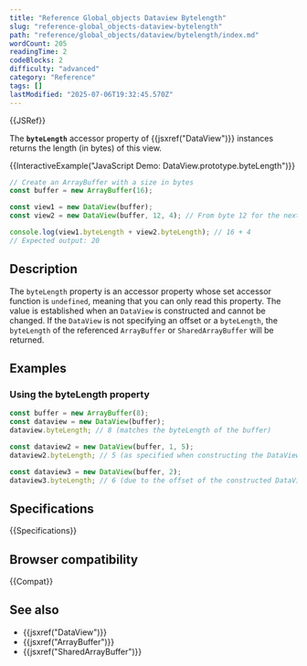```yaml
---
title: "Reference Global_objects Dataview Bytelength"
slug: "reference-global_objects-dataview-bytelength"
path: "reference/global_objects/dataview/bytelength/index.md"
wordCount: 205
readingTime: 2
codeBlocks: 2
difficulty: "advanced"
category: "Reference"
tags: []
lastModified: "2025-07-06T19:32:45.570Z"
---
```



{{JSRef}}

The **`byteLength`** accessor property of {{jsxref("DataView")}} instances returns the length (in bytes) of this view.

{{InteractiveExample("JavaScript Demo: DataView.prototype.byteLength")}}

```js interactive-example
// Create an ArrayBuffer with a size in bytes
const buffer = new ArrayBuffer(16);

const view1 = new DataView(buffer);
const view2 = new DataView(buffer, 12, 4); // From byte 12 for the next 4 bytes

console.log(view1.byteLength + view2.byteLength); // 16 + 4
// Expected output: 20
```

## Description

The `byteLength` property is an accessor property whose set accessor function is `undefined`, meaning that you can only read this property. The value is established when an `DataView` is constructed and cannot be changed. If the `DataView` is not specifying an offset or a `byteLength`, the `byteLength` of the referenced `ArrayBuffer` or `SharedArrayBuffer` will be returned.

## Examples

### Using the byteLength property

```js
const buffer = new ArrayBuffer(8);
const dataview = new DataView(buffer);
dataview.byteLength; // 8 (matches the byteLength of the buffer)

const dataview2 = new DataView(buffer, 1, 5);
dataview2.byteLength; // 5 (as specified when constructing the DataView)

const dataview3 = new DataView(buffer, 2);
dataview3.byteLength; // 6 (due to the offset of the constructed DataView)
```

## Specifications

{{Specifications}}

## Browser compatibility

{{Compat}}

## See also

- {{jsxref("DataView")}}
- {{jsxref("ArrayBuffer")}}
- {{jsxref("SharedArrayBuffer")}}
